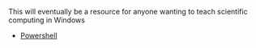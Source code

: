 This will eventually be a resource for anyone wanting to teach scientific computing in Windows

 - [Powershell](Powershell.md) 